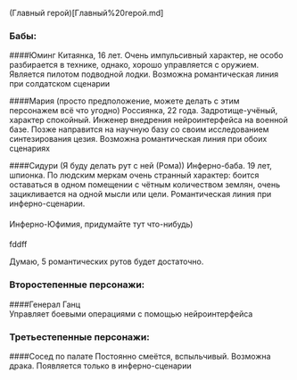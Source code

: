 (Главный герой)[Главный%20герой.md]

### Бабы:

####Юминг
Китаянка, 16 лет. Очень импульсивный характер, не особо разбирается в технике, однако, хорошо управляется с оружием. Является пилотом подводной лодки. Возможна романтическая линия при солдатском сценарии

####Мария (просто предположение, можете делать с этим персонажем всё что угодно)
Россиянка, 22 года. Задротище-учёный, характер спокойный. Инженер внедрения нейроинтерфейса на военной базе. Позже направится на научную базу со своим исследованием синтезирования цезия. Возможна романтическая линия при обоих сценариях

####Сидури (Я буду делать рут с ней (Рома))
Инферно-баба. 19 лет, шпионка. По людским меркам очень странный характер: боится оставаться в одном помещении с чётным количеством землян, очень зацикливается на одной мысли или цели. Романтическая линия при инферно-сценарии.

####
Инферно-Юфимия, придумайте тут что-нибудь)

####
fddff  

Думаю, 5 романтических рутов будет достаточно.


### Второстепенные персонажи:

####Генерал Ганц   
Управляет боевыми операциями с помощью нейроинтерфейса

### Третьестепенные персонажи:

####Сосед по палате
Постоянно смеётся, вспыльчивый. Возможна драка. Появляется только в инферно-сценарии